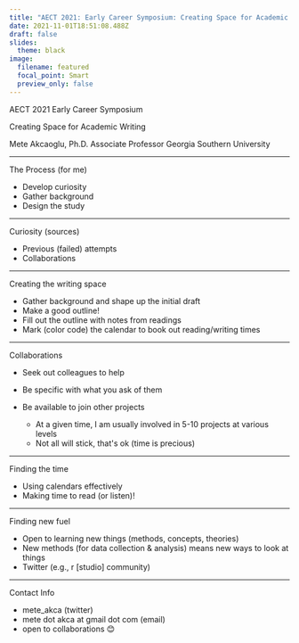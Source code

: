 ```yaml
---
title: "AECT 2021: Early Career Symposium: Creating Space for Academic Writing"
date: 2021-11-01T18:51:08.488Z
draft: false
slides:
  theme: black
image:
  filename: featured
  focal_point: Smart
  preview_only: false
---
```

AECT 2021 Early Career Symposium

Creating Space for Academic Writing

Mete Akcaoglu, Ph.D. Associate Professor Georgia Southern University

- - -

The Process (for me)

* Develop curiosity
* Gather background
* Design the study

- - -

Curiosity (sources)

* Previous (failed) attempts
* Collaborations

- - -

Creating the writing space

* Gather background and shape up the initial draft
* Make a good outline!
* Fill out the outline with notes from readings
* Mark (color code) the calendar to book out reading/writing times

- - -

Collaborations

* Seek out colleagues to help
* Be specific with what you ask of them
* Be available to join other projects

  * At a given time, I am usually involved in 5-10 projects at various levels
  * Not all will stick, that's ok (time is precious)

- - -

Finding the time

* Using calendars effectively
* Making time to read (or listen)!

- - -

Finding new fuel

* Open to learning new things (methods, concepts, theories)
* New methods (for data collection & analysis) means new ways to look at things
* Twitter (e.g., r \[studio] community)

- - -

Contact Info

* mete_akca (twitter)
* mete dot akca at gmail dot com (email)
* open to collaborations :blush: